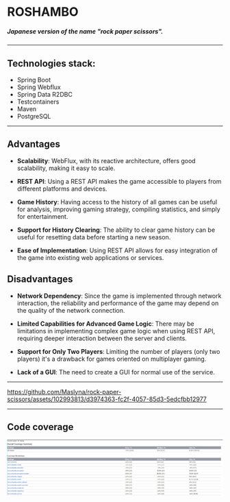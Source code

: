 # ROSHAMBO
##### Japanese version of the name "rock paper scissors".

---

## Technologies stack:

- Spring Boot
- Spring Webflux
- Spring Data R2DBC
- Testcontainers
- Maven
- PostgreSQL

---

## Advantages

- **Scalability**: WebFlux, with its reactive architecture, offers good scalability, making it easy to scale.

- **REST API**: Using a REST API makes the game accessible to players from different platforms and devices.

- **Game History**: Having access to the history of all games can be useful for analysis, improving gaming strategy, compiling statistics, and simply for entertainment.

- **Support for History Clearing**: The ability to clear game history can be useful for resetting data before starting a new season.

- **Ease of Implementation**: Using REST API allows for easy integration of the game into existing web applications or services.

## Disadvantages

- **Network Dependency**: Since the game is implemented through network interaction, the reliability and performance of the game may depend on the quality of the network connection.

- **Limited Capabilities for Advanced Game Logic**: There may be limitations in implementing complex game logic when using REST API, requiring deeper interaction between the server and clients.

- **Support for Only Two Players**: Limiting the number of players (only two players) it's a drawback for games oriented on multiplayer gaming.

- **Lack of a GUI**: The need to create a GUI for normal use of the service.
  
---

https://github.com/Maslyna/rock-paper-scissors/assets/102993813/d3974363-fc2f-4057-85d3-5edcfbb12977

---

## Code coverage

![](images/code-coverage.png)

